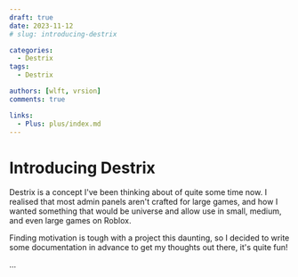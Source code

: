 ```yaml
---
draft: true
date: 2023-11-12
# slug: introducing-destrix

categories:
  - Destrix
tags:
  - Destrix

authors: [wlft, vrsion]
comments: true

links:
  - Plus: plus/index.md
---
```


# Introducing Destrix

Destrix is a concept I've been thinking about of quite some time now. I realised that most admin panels aren't crafted for large games, and how I wanted something that would be universe and allow use in small, medium, and even large games on Roblox.

<!-- more -->

Finding motivation is tough with a project this daunting, so I decided to write some documentation in advance to get my thoughts out there, it's quite fun!

...